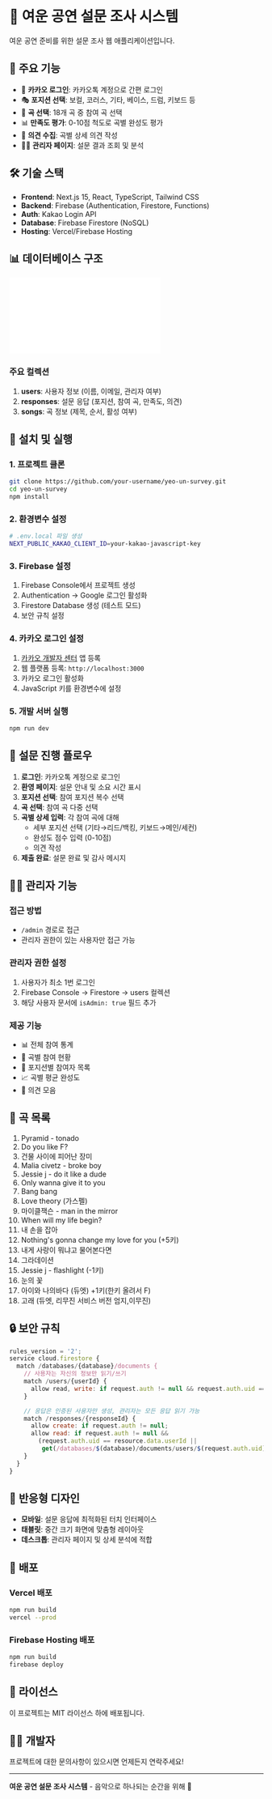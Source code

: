 # 🎵 여운 공연 설문 조사 시스템

여운 공연 준비를 위한 설문 조사 웹 애플리케이션입니다.

## 🚀 주요 기능

- 🔐 **카카오 로그인**: 카카오톡 계정으로 간편 로그인
- 🎭 **포지션 선택**: 보컬, 코러스, 기타, 베이스, 드럼, 키보드 등
- 🎵 **곡 선택**: 18개 곡 중 참여 곡 선택
- 📊 **만족도 평가**: 0-10점 척도로 곡별 완성도 평가
- 💬 **의견 수집**: 곡별 상세 의견 작성
- 👨‍💼 **관리자 페이지**: 설문 결과 조회 및 분석

## 🛠️ 기술 스택

- **Frontend**: Next.js 15, React, TypeScript, Tailwind CSS
- **Backend**: Firebase (Authentication, Firestore, Functions)
- **Auth**: Kakao Login API
- **Database**: Firebase Firestore (NoSQL)
- **Hosting**: Vercel/Firebase Hosting

## 📊 데이터베이스 구조

![ERD](docs/database-schema.md)

### 주요 컬렉션

1. **users**: 사용자 정보 (이름, 이메일, 관리자 여부)
2. **responses**: 설문 응답 (포지션, 참여 곡, 만족도, 의견)
3. **songs**: 곡 정보 (제목, 순서, 활성 여부)

## 🚀 설치 및 실행

### 1. 프로젝트 클론

```bash
git clone https://github.com/your-username/yeo-un-survey.git
cd yeo-un-survey
npm install
```

### 2. 환경변수 설정

```bash
# .env.local 파일 생성
NEXT_PUBLIC_KAKAO_CLIENT_ID=your-kakao-javascript-key
```

### 3. Firebase 설정

1. Firebase Console에서 프로젝트 생성
2. Authentication → Google 로그인 활성화
3. Firestore Database 생성 (테스트 모드)
4. 보안 규칙 설정

### 4. 카카오 로그인 설정

1. [카카오 개발자 센터](https://developers.kakao.com/) 앱 등록
2. 웹 플랫폼 등록: `http://localhost:3000`
3. 카카오 로그인 활성화
4. JavaScript 키를 환경변수에 설정

### 5. 개발 서버 실행

```bash
npm run dev
```

## 🎯 설문 진행 플로우

1. **로그인**: 카카오톡 계정으로 로그인
2. **환영 페이지**: 설문 안내 및 소요 시간 표시
3. **포지션 선택**: 참여 포지션 복수 선택
4. **곡 선택**: 참여 곡 다중 선택
5. **곡별 상세 입력**: 각 참여 곡에 대해
   - 세부 포지션 선택 (기타→리드/백킹, 키보드→메인/세컨)
   - 완성도 점수 입력 (0-10점)
   - 의견 작성
6. **제출 완료**: 설문 완료 및 감사 메시지

## 👨‍💼 관리자 기능

### 접근 방법

- `/admin` 경로로 접근
- 관리자 권한이 있는 사용자만 접근 가능

### 관리자 권한 설정

1. 사용자가 최소 1번 로그인
2. Firebase Console → Firestore → users 컬렉션
3. 해당 사용자 문서에 `isAdmin: true` 필드 추가

### 제공 기능

- 📊 전체 참여 통계
- 🎵 곡별 참여 현황
- 👥 포지션별 참여자 목록
- 📈 곡별 평균 완성도
- 💬 의견 모음

## 🎵 곡 목록

1. Pyramid - tonado
2. Do you like F?
3. 건물 사이에 피어난 장미
4. Malia civetz - broke boy
5. Jessie j - do it like a dude
6. Only wanna give it to you
7. Bang bang
8. Love theory (가스펠)
9. 마이클잭슨 - man in the mirror
10. When will my life begin?
11. 내 손을 잡아
12. Nothing's gonna change my love for you (+5키)
13. 내게 사랑이 뭐냐고 물어본다면
14. 그라데이션
15. Jessie j - flashlight (-1키)
16. 눈의 꽃
17. 아이와 나의바다 (듀엣) +1키(한키 올려서 F)
18. 고래 (듀엣, 리무진 서비스 버전 엄지,이무진)

## 🔒 보안 규칙

```javascript
rules_version = '2';
service cloud.firestore {
  match /databases/{database}/documents {
    // 사용자는 자신의 정보만 읽기/쓰기
    match /users/{userId} {
      allow read, write: if request.auth != null && request.auth.uid == userId;
    }

    // 응답은 인증된 사용자만 생성, 관리자는 모든 응답 읽기 가능
    match /responses/{responseId} {
      allow create: if request.auth != null;
      allow read: if request.auth != null &&
        (request.auth.uid == resource.data.userId ||
         get(/databases/$(database)/documents/users/$(request.auth.uid)).data.isAdmin == true);
    }
  }
}
```

## 📱 반응형 디자인

- **모바일**: 설문 응답에 최적화된 터치 인터페이스
- **태블릿**: 중간 크기 화면에 맞춤형 레이아웃
- **데스크톱**: 관리자 페이지 및 상세 분석에 적합

## 🚀 배포

### Vercel 배포

```bash
npm run build
vercel --prod
```

### Firebase Hosting 배포

```bash
npm run build
firebase deploy
```

## 📄 라이선스

이 프로젝트는 MIT 라이선스 하에 배포됩니다.

## 👨‍💻 개발자

프로젝트에 대한 문의사항이 있으시면 언제든지 연락주세요!

---

**여운 공연 설문 조사 시스템** - 음악으로 하나되는 순간을 위해 🎵
